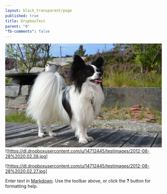 ```yaml
---
layout: black_transparent/page
published: true
title: DropboxTest
parent: "0"
"fb-comments": false
---
```


![1.jpg](/gallery-images/1.jpg)![https://dl.dropboxusercontent.com/u/14712445/testimages/2012-08-28%2020.02.38.jpg]

![https://dl.dropboxusercontent.com/u/14712445/testimages/2012-08-28%2020.02.27.jpg]

Enter text in [Markdown](http://daringfireball.net/projects/markdown/). Use the toolbar above, or click the **?** button for formatting help.